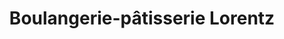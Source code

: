 ---
title: "Boulangerie-pâtisserie Lorentz"
url: /beinheim/boulangerie-patisserie-lorentz/
shop: boulangerie
---